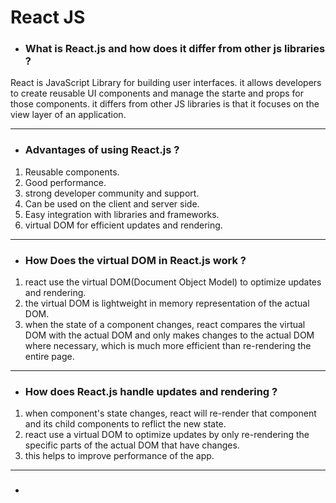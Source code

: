 # React JS

- ### What is React.js and how does it differ from other js libraries ?

React is JavaScript Library for building user interfaces.
it allows developers to create reusable UI components and manage the starte and props for those components.
it differs from other JS libraries is that it focuses on the view layer of an application.

---

- ### Advantages of using React.js ?

1. Reusable components.
2. Good performance.
3. strong developer community and support.
4. Can be used on the client and server side.
5. Easy integration with libraries and frameworks.
6. virtual DOM for efficient updates and rendering.

---

- ### How Does the virtual DOM in React.js work ?

1. react use the virtual DOM(Document Object Model) to optimize updates and rendering.
2. the virtual DOM is lightweight in memory representation of the actual DOM.
3. when the state of a component changes, react compares the virtual DOM with the actual DOM and only makes changes to the actual DOM where necessary, which is much more efficient than re-rendering the entire page.

---

- ### How does React.js handle updates and rendering ?

1. when component's state changes, react will re-render that component and its child components to reflict the new state.
2. react use a virtual DOM to optimize updates by only re-rendering the specific parts of the actual DOM that have changes.
3. this helps to improve performance of the app.

---

- ###
